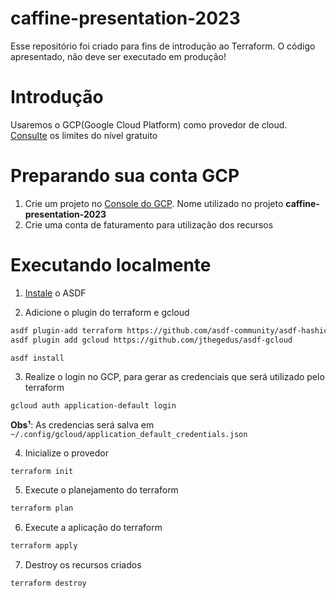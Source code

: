 # caffine-presentation-2023

Esse repositório foi criado para fins de introdução ao Terraform. O código apresentado, não deve ser executado em produção!

# Introdução

Usaremos o GCP(Google Cloud Platform) como provedor de cloud. [Consulte](https://cloud.google.com/free/docs/free-cloud-features?hl=pt-br#free-tier-usage-limits) os limites do nível gratuito

# Preparando sua conta GCP

1. Crie um projeto no [Console do GCP](https://console.cloud.google.com/getting-started). Nome utilizado no projeto **caffine-presentation-2023**
2. Crie uma conta de faturamento para utilização dos recursos

# Executando localmente

1. [Instale](https://asdf-vm.com/guide/getting-started.html) o ASDF
   
2. Adicione o plugin do terraform e gcloud

```bash
asdf plugin-add terraform https://github.com/asdf-community/asdf-hashicorp.git
asdf plugin add gcloud https://github.com/jthegedus/asdf-gcloud

asdf install
```

3. Realize o login no GCP, para gerar as credenciais que será utilizado pelo terraform

```bash
gcloud auth application-default login
```

**Obs¹**: As credencias será salva em `~/.config/gcloud/application_default_credentials.json`

4. Inicialize o provedor

```
terraform init
```

5. Execute o planejamento do terraform

```bash
terraform plan
```

6. Execute a aplicação do terraform

```bash
terraform apply
```

7. Destroy os recursos criados

```bash
terraform destroy
```